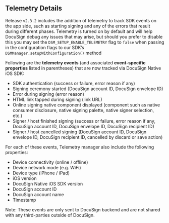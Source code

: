 ## Telemetry Details

Release `v2.3.2` includes the addition of telemetry to track SDK events on the app side, such as starting signing and any of the errors that result during different phases. Telemetry is turned on by default and will help DocuSign debug any issues that may arise, but should you prefer to disable this you may set the `DSM_SETUP_ENABLE_TELEMETRY` flag to `false` when passing in the configuration flags to our SDK’s `DSMManager.setupWithConfiguration()` method

Following are the **telemetry events** (and associated **event-specific properties** listed in parentheses) that are now tracked via DocuSign Native iOS SDK:
 
* SDK authentication (success or failure, error reason if any)
* Signing ceremony started (DocuSign account ID, DocuSign envelope ID)
* Error during signing (error reason)
* HTML link tapped during signing (link URL)
* Online signing native component displayed (component such as native consumer disclosure, native signing palette, native signer selection, etc.)
* Signer / host finished signing (success or failure, error reason if any, DocuSign account ID, DocuSign envelope ID, DocuSign recipient ID)
* Signer / host cancelled signing (DocuSign account ID, DocuSign envelope ID, DocuSign recipient ID, cancelled by discard or save action)
 
For each of these events, Telemetry manager also include the following properties:
 
* Device connectivity (online / offline)
* Device network mode (e.g. WiFi)
* Device type (iPhone / iPad)
* iOS version
* DocuSign Native iOS SDK version
* DocuSign account ID
* DocuSign account name
* Timestamp
 
Note: These events are only sent to DocuSign backend and are not shared with any third-parties outside of DocuSign.
